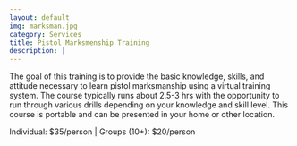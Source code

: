 ```yaml
---
layout: default
img: marksman.jpg
category: Services
title: Pistol Marksmenship Training
description: |
---
```

The goal of this training is to provide the basic knowledge, skills, and attitude necessary to learn pistol marksmanship using a virtual training system. The course typically runs about 2.5-3 hrs with the opportunity to run through various drills depending on your knowledge and skill level.  This course is portable and can be presented in your home or other location. 
       
Individual: $35/person | Groups (10+): $20/person